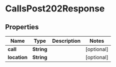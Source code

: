 

# CallsPost202Response


## Properties

| Name | Type | Description | Notes |
|------------ | ------------- | ------------- | -------------|
|**call** | **String** |  |  [optional] |
|**location** | **String** |  |  [optional] |



